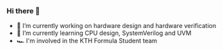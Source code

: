 ### Hi there 👋

- 🔭 I’m currently working on hardware design and hardware verification
- 🌱 I’m currently learning CPU design, SystemVerilog and UVM
- 🏎️ I'm involved in the KTH Formula Student team


<!--
**pcineverdies/pcineverdies** is a ✨ _special_ ✨ repository because its `README.md` (this file) appears on your GitHub profile.

Here are some ideas to get you started:

- 🔭 I’m currently working on ...
- 🌱 I’m currently learning ...
- 👯 I’m looking to collaborate on ...
- 🤔 I’m looking for help with ...
- 💬 Ask me about ...
- 📫 How to reach me: ...
- 😄 Pronouns: ...
- ⚡ Fun fact: ...
-->
